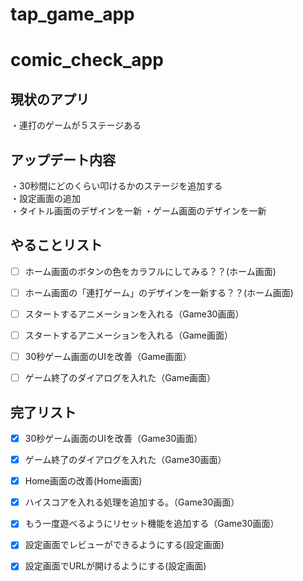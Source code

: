 # tap_game_app

# comic_check_app

## 現状のアプリ  
・連打のゲームが５ステージある  


## アップデート内容
・30秒間にどのくらい叩けるかのステージを追加する  
・設定画面の追加  
・タイトル画面のデザインを一新
・ゲーム画面のデザインを一新



## やることリスト
- [ ] ホーム画面のボタンの色をカラフルにしてみる？？(ホーム画面)
- [ ] ホーム画面の「連打ゲーム」のデザインを一新する？？(ホーム画面)

- [ ] スタートするアニメーションを入れる（Game30画面）

- [ ] スタートするアニメーションを入れる（Game画面）
- [ ] 30秒ゲーム画面のUIを改善（Game画面）
- [ ] ゲーム終了のダイアログを入れた（Game画面）

## 完了リスト
- [x] 30秒ゲーム画面のUIを改善（Game30画面）
- [x] ゲーム終了のダイアログを入れた（Game30画面）
- [x] Home画面の改善(Home画面)
- [x] ハイスコアを入れる処理を追加する。（Game30画面）
- [x] もう一度遊べるようにリセット機能を追加する（Game30画面）
- [x] 設定画面でレビューができるようにする(設定画面)
- [x] 設定画面でURLが開けるようにする(設定画面)
 
